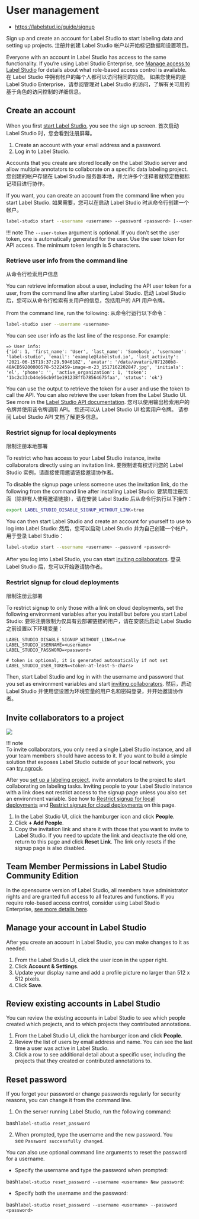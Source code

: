 # User management

* https://labelstud.io/guide/signup

Sign up and create an account for Label Studio to start labeling data and setting up projects.
注册并创建 Label Studio 帐户以开始标记数据和设置项目。

Everyone with an account in Label Studio has access to the same functionality. If you’re using Label Studio Enterprise, see [Manage access to Label Studio](https://docs.heartex.com/guide/manage_users.html?__hstc=90244869.ea51f367b67f282ca455610c3cb0e06e.1695030082239.1695606318668.1695716836076.5&__hssc=90244869.4.1695716836076&__hsfp=1979797572) for details about what role-based access control is available.
在 Label Studio 中拥有帐户的每个人都可以访问相同的功能。 如果您使用的是 Label Studio Enterprise，请参阅管理对 Label Studio 的访问，了解有关可用的基于角色的访问控制的详细信息。

## Create an account

When you first [start Label Studio](https://labelstud.io/guide/start), you see the sign up screen.
首次启动 Label Studio 时，您会看到注册屏幕。

1. Create an account with your email address and a password.
2. Log in to Label Studio.

Accounts that you create are stored locally on the Label Studio server and allow multiple annotators to collaborate on a specific data labeling project.
您创建的帐户存储在 Label Studio 服务器本地，并允许多个注释者就特定数据标记项目进行协作。

If you want, you can create an account from the command line when you start Label Studio.
如果需要，您可以在启动 Label Studio 时从命令行创建一个帐户。

```bash
label-studio start --username <username> --password <password> [--user-token <token-at-least-5-chars>]
```

!!! note
The `--user-token` argument is optional. If you don’t set the user token, one is automatically generated for the user. Use the user token for API access. The minimum token length is 5 characters.

### Retrieve user info from the command line
从命令行检索用户信息

You can retrieve information about a user, including the API user token for a user, from the command line after starting Label Studio.
启动 Label Studio 后，您可以从命令行检索有关用户的信息，包括用户的 API 用户令牌。

From the command line, run the following:
从命令行运行以下命令：

```bash
label-studio user --username <username>
```

You can see user info as the last line of the response. For example:

```
=> User info:
{'id': 1, 'first_name': 'User', 'last_name': 'Somebody', 'username': 'label-studio', 'email': 'example@labelstud.io', 'last_activity': '2021-06-15T19:37:29.594618Z', 'avatar': '/data/avatars/071280b8-48ACD59200000578-5322459-image-m-23_1517162202847.jpg', 'initials': 'el', 'phone': '', 'active_organization': 1, 'token': '1bc2c33cb44e56cb9f1e191238ffb78564675faa', 'status': 'ok'}
```

You can use the output to retrieve the token for a user and use the token to call the API. You can also retrieve the user token from the Label Studio UI. See more in the [Label Studio API documentation](https://labelstud.io/guide/api).
您可以使用输出检索用户的令牌并使用该令牌调用 API。 您还可以从 Label Studio UI 检索用户令牌。 请参阅 Label Studio API 文档了解更多信息。

### Restrict signup for local deployments
限制注册本地部署

To restrict who has access to your Label Studio instance, invite collaborators directly using an invitation link.
要限制谁有权访问您的 Label Studio 实例，请直接使用邀请链接邀请协作者。

To disable the signup page unless someone uses the invitation link, do the following from the command line after installing Label Studio:
要禁用注册页面（除非有人使用邀请链接），请在安装 Label Studio 后从命令行执行以下操作：

```bash
export LABEL_STUDIO_DISABLE_SIGNUP_WITHOUT_LINK=true
```

You can then start Label Studio and create an account for yourself to use to log into Label Studio:
然后，您可以启动 Label Studio 并为自己创建一个帐户，用于登录 Label Studio：

```bash
label-studio start --username <username> --password <password>
```

After you log into Label Studio, you can start [inviting collaborators](https://labelstud.io/guide/signup#Invite-collaborators-to-a-project).
登录 Label Studio 后，您可以开始邀请协作者。

### Restrict signup for cloud deployments
限制注册云部署

To restrict signup to only those with a link on cloud deployments, set the following environment variables after you install but before you start Label Studio:
要将注册限制为仅具有云部署链接的用户，请在安装后启动 Label Studio 之前设置以下环境变量：

```
LABEL_STUDIO_DISABLE_SIGNUP_WITHOUT_LINK=true
LABEL_STUDIO_USERNAME=<username>
LABEL_STUDIO_PASSWORD=<password>

# token is optional, it is generated automatically if not set
LABEL_STUDIO_USER_TOKEN=<token-at-least-5-chars>
```

Then, start Label Studio and log in with the username and password that you set as environment variables and start [inviting collaborators](https://labelstud.io/guide/signup#Invite-collaborators-to-a-project).
然后，启动 Label Studio 并使用您设置为环境变量的用户名和密码登录，并开始邀请协作者。

## Invite collaborators to a project

![](https://labelstud.io/images/invite-collaborators-ls-single-server.png)

!!! note  
To invite collaborators, you only need a single Label Studio instance, and all your team members should have access to it. If you want to build a simple solution that exposes Label Studio outside of your local network, you can [try ngrock](https://labelstud.io/guide/start#Expose-a-local-Label-Studio-instance-outside-using-ngrok).

After you [set up a labeling project](https://labelstud.io/guide/setup), invite annotators to the project to start collaborating on labeling tasks. Inviting people to your Label Studio instance with a link does not restrict access to the signup page unless you also set an environment variable. See how to [Restrict signup for local deployments](https://labelstud.io/guide/signup#Restrict-signup-for-local-deployments) and [Restrict signup for cloud deployments](https://labelstud.io/guide/signup#Restrict-signup-for-cloud-deployments) on this page.

1. In the Label Studio UI, click the hamburger icon and click **People**.
2. Click **+ Add People**.
3. Copy the invitation link and share it with those that you want to invite to Label Studio. If you need to update the link and deactivate the old one, return to this page and click **Reset Link**. The link only resets if the signup page is also disabled.

## Team Member Permissions in Label Studio Community Edition

In the opensource version of Label Studio, all members have administrator rights and are granted full access to all features and functions. If you require role-based access control, consider using Label Studio Enterprise, [see more details here](https://docs.heartex.com/guide/manage_users.html?__hstc=90244869.ea51f367b67f282ca455610c3cb0e06e.1695030082239.1695606318668.1695716836076.5&__hssc=90244869.4.1695716836076&__hsfp=1979797572#Roles-in-Label-Studio-Enterprise).

## Manage your account in Label Studio

After you create an account in Label Studio, you can make changes to it as needed.

1. From the Label Studio UI, click the user icon in the upper right.
2. Click **Account & Settings**.
3. Update your display name and add a profile picture no larger than 512 x 512 pixels.
4. Click **Save**.

## Review existing accounts in Label Studio

You can review the existing accounts in Label Studio to see which people created which projects, and to which projects they contributed annotations.

1. From the Label Studio UI, click the hamburger icon and click **People**.
2. Review the list of users by email address and name. You can see the last time a user was active in Label Studio.
3. Click a row to see additional detail about a specific user, including the projects that they created or contributed annotations to.

## Reset password

If you forget your password or change passwords regularly for security reasons, you can change it from the command line.

1. On the server running Label Studio, run the following command:

bash`label-studio reset_password`

2. When prompted, type the username and the new password. You see `Password successfully changed`.

You can also use optional command line arguments to reset the password for a username.

- Specify the username and type the password when prompted:

bash`label-studio reset_password --username <username> New password:`

- Specify both the username and the password:

bash`label-studio reset_password --username <username> --password <password>`








